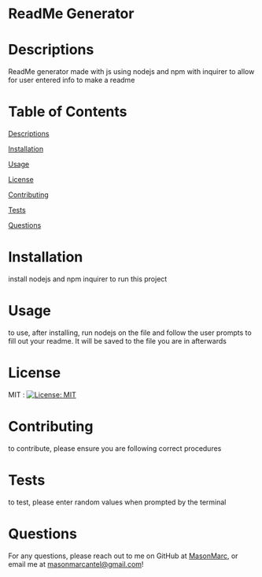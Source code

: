 # ReadMe Generator
  
  # Descriptions
  
  ReadMe generator made with js using nodejs and npm with inquirer to allow for user entered info to make a readme
  
  # Table of Contents
  
  [Descriptions](#descriptions)
  
  [Installation](#Installation)
  
  [Usage](#Usage)
  
  [License](#License)
  
  [Contributing](#Contributing)
  
  [Tests](#Tests)
  
  [Questions](#Questions)
  
  
  # Installation
  
  install nodejs and npm inquirer to run this project
  
  # Usage
  
  to use, after installing, run nodejs on the file and follow the user prompts to fill out your readme. It will be saved to the file you are in afterwards
  
  # License

  MIT : [![License: MIT](https://img.shields.io/badge/License-MIT-yellow.svg)](https://opensource.org/licenses/MIT)
  
  # Contributing
  
  to contribute, please ensure you are following correct procedures
  
  # Tests
  
  to test, please enter random values when prompted by the terminal
  
  
  # Questions
  
  For any questions, please reach out to me on GitHub at [MasonMarc](https://github.com/MasonMarc), or email me at masonmarcantel@gmail.com!
  